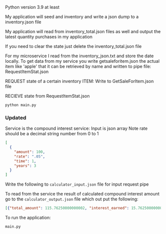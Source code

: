 Python version 3.9 at least

My application will seed and inventory and write a json dump to a inventory.json file

My application will read from inventory_total.json files as well and output the latest quantity purchases in my application

If you need to clear the state just delete the inventory_total.json file

For my microservice I read from the inventory_json.txt and store the date locally.
To get data from my service you write getsaleforitem.json the actual item like 'apple' that it can be retrieved by name and written to pipe file:
RequestItemStat.json

REQUEST state of a certain inventory ITEM:
Write to GetSaleForItem.json file

RECIEVE state from RequestItemStat.json

```python
python main.py
```

### Updated

Service is the compound interest service:
Input is json array
Note rate should be a decimal string number from 0 to 1
```json
[
  {
    "amount": 100,
    "rate": ".05",
    "time": 1,
    "years": 3
  }
]
```

Write the following to ```calculator_input.json``` file for input request pipe

To read from the service the result of calculated compound interest amount go to the ```calculator_output.json``` file which out put the following:
```json
[{"total_amount": 115.76250000000002, "interest_earned": 15.762500000000017}]
```

To run the application:
```python
main.py
```
